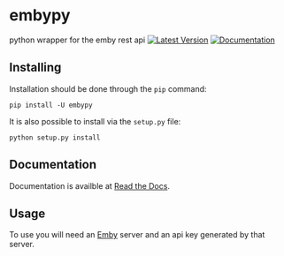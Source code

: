 # embypy
python wrapper for the emby rest api
[![Latest Version](https://pypip.in/version/EmbyPy/badge.svg)](https://pypi.python.org/pypi/EmbyPy)
[![Documentation](https://media.readthedocs.org/static/projects/badges/passing.svg)](http://embypy.readthedocs.io/en/latest/)

## Installing
Installation should be done through the `pip` command:
```
pip install -U embypy
```

It is also possible to install via the `setup.py` file:
```
python setup.py install
```

## Documentation
Documentation is availble at [Read the Docs](http://embypy.readthedocs.io/en/latest/).

## Usage
To use you will need an [Emby](https://emby.media/) server and
an api key generated by that server.

